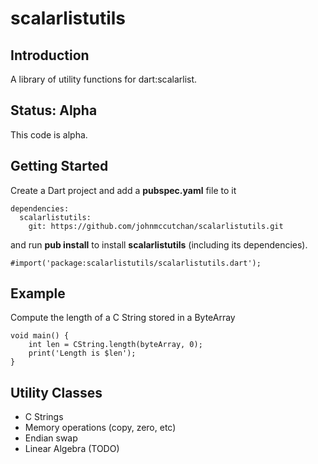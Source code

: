 scalarlistutils
==============

## Introduction ##

A library of utility functions for dart:scalarlist.

## Status: Alpha ##
This code is alpha.

## Getting Started ##
Create a Dart project and add a **pubspec.yaml** file to it

```
dependencies:
  scalarlistutils:
    git: https://github.com/johnmccutchan/scalarlistutils.git
```
and run **pub install** to install **scalarlistutils** (including its dependencies). 

```
#import('package:scalarlistutils/scalarlistutils.dart');
```

## Example ##

Compute the length of a C String stored in a ByteArray

```
void main() {
	int len = CString.length(byteArray, 0);
	print('Length is $len');
}
``` 

## Utility Classes ##

* C Strings
* Memory operations (copy, zero, etc)
* Endian swap
* Linear Algebra (TODO)
